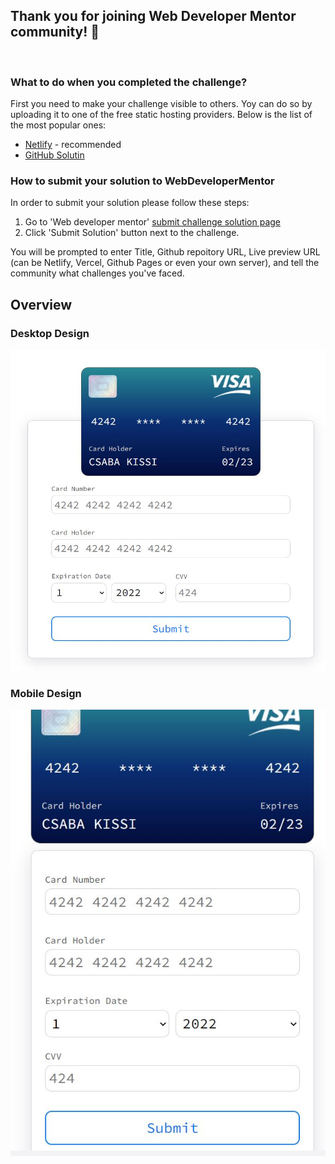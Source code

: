 ## Thank you for joining Web Developer Mentor community! 🙏

&nbsp;

### What to do when you completed the challenge?

First you need to make your challenge visible to others. Yoy can do so by uploading it to one of the free static hosting providers. Below is the list of the most popular ones:

-   [Netlify](https://creaditcardaljok.netlify.app/) - recommended
-   [GitHub Solutin](https://github.com/aldijoko/credit-card)


### How to submit your solution to WebDeveloperMentor

In order to submit your solution please follow these steps:

1. Go to 'Web developer mentor' [submit challenge solution page](https://webdevelopermentor.com/solution/create)
2. Click 'Submit Solution' button next to the challenge.

You will be prompted to enter Title, Github repoitory URL, Live preview URL (can be Netlify, Vercel, Github Pages or even your own server), and tell the community what challenges you've faced.

## Overview

### Desktop Design
![](./screenshot.jpg)

### Mobile Design
![](./screenshot2.jpg)
